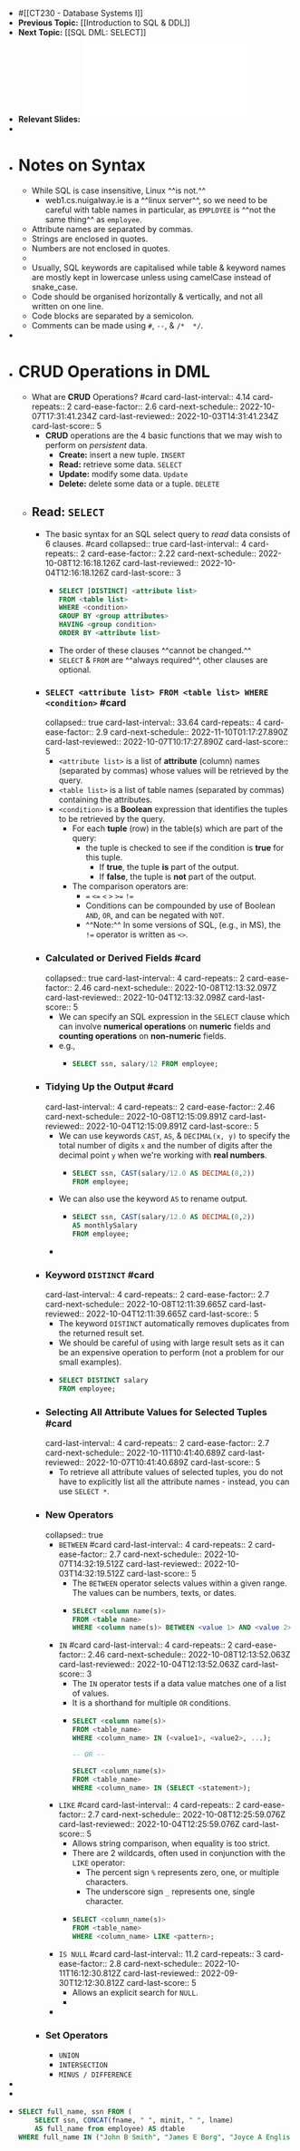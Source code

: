 - #[[CT230 - Database Systems I]]
- **Previous Topic:** [[Introduction to SQL & DDL]]
- **Next Topic:** [[SQL DML: SELECT]]
- **Relevant Slides:** ![Topic 4_DML_SQL_part1.pdf](../assets/Topic_4_DML_SQL_part1_1663680318777_0.pdf)
-
- # Notes on Syntax
	- While SQL is case insensitive, Linux ^^is not.^^
		- web1.cs.nuigalway.ie is a ^^linux server^^, so we need to be careful with table names in particular, as `EMPLOYEE` is ^^not the same thing^^ as `employee`.
	- Attribute names are separated by commas.
	- Strings are enclosed in quotes.
	- Numbers are not enclosed in  quotes.
	-
	- Usually, SQL keywords are capitalised while table & keyword names are mostly kept in lowercase unless using camelCase instead of snake_case.
	- Code should be organised horizontally & vertically, and not all written on one line.
	- Code blocks are separated by a semicolon.
	- Comments can be made using `#`, `--`, & `/*  */`.
-
- # **CRUD** Operations in DML
	- What are **CRUD** Operations? #card
	  card-last-interval:: 4.14
	  card-repeats:: 2
	  card-ease-factor:: 2.6
	  card-next-schedule:: 2022-10-07T17:31:41.234Z
	  card-last-reviewed:: 2022-10-03T14:31:41.234Z
	  card-last-score:: 5
		- **CRUD** operations are the 4 basic functions that we may wish to perform on *persistent* data.
			- **Create:** insert a new tuple. `INSERT`
			- **Read:** retrieve some data. `SELECT`
			- **Update:** modify some data. `Update`
			- **Delete:** delete some data or a tuple. `DELETE`
	- ## Read: `SELECT`
		- The basic syntax for an SQL select query to *read* data consists of 6 clauses. #card
		  collapsed:: true
		  card-last-interval:: 4
		  card-repeats:: 2
		  card-ease-factor:: 2.22
		  card-next-schedule:: 2022-10-08T12:16:18.126Z
		  card-last-reviewed:: 2022-10-04T12:16:18.126Z
		  card-last-score:: 3
			- ```sql
			  SELECT [DISTINCT] <attribute list>
			  FROM <table list>
			  WHERE <condition>
			  GROUP BY <group attributes>
			  HAVING <group condition>
			  ORDER BY <attribute list>
			  ```
			- The order of these clauses ^^cannot be changed.^^
			- `SELECT` & `FROM` are ^^always required^^, other clauses are optional.
		- ### `SELECT <attribute list> FROM <table list> WHERE <condition>` #card
		  collapsed:: true
		  card-last-interval:: 33.64
		  card-repeats:: 4
		  card-ease-factor:: 2.9
		  card-next-schedule:: 2022-11-10T01:17:27.890Z
		  card-last-reviewed:: 2022-10-07T10:17:27.890Z
		  card-last-score:: 5
			- `<attribute list>` is a list of **attribute** (column) names (separated by commas) whose values will be retrieved by the query.
			- `<table list>` is a list of table names (separated by commas) containing the attributes.
			- `<condition>` is a **Boolean** expression that identifies the tuples to be retrieved by the query.
				- For each **tuple** (row) in the table(s) which are part of the query:
					- the tuple is checked to see if the condition is **true** for this tuple.
						- If **true**, the tuple **is** part of the output.
						- If **false**, the tuple is **not** part of the output.
				- The comparison operators are:
					- `=` `<=` `<` `>` `>=` `!=`
					- Conditions can be compounded by use of Boolean `AND`, `OR`, and can be negated with `NOT`.
					- ^^Note:^^ In some versions of SQL, (e.g., in MS), the `!=` operator is written as `<>`.
		- ### Calculated or Derived Fields #card
		  collapsed:: true
		  card-last-interval:: 4
		  card-repeats:: 2
		  card-ease-factor:: 2.46
		  card-next-schedule:: 2022-10-08T12:13:32.097Z
		  card-last-reviewed:: 2022-10-04T12:13:32.098Z
		  card-last-score:: 5
			- We can specify an SQL expression in the `SELECT` clause which can involve **numerical operations** on **numeric** fields and **counting operations** on **non-numeric** fields.
			- e.g.,
				- ```sql
				  SELECT ssn, salary/12 FROM employee;
				  ```
		- ### Tidying Up the Output #card
		  card-last-interval:: 4
		  card-repeats:: 2
		  card-ease-factor:: 2.46
		  card-next-schedule:: 2022-10-08T12:15:09.891Z
		  card-last-reviewed:: 2022-10-04T12:15:09.891Z
		  card-last-score:: 5
			- We can use keywords `CAST`, `AS`, & `DECIMAL(x, y)` to specify the total number of digits `x` and the number of digits after the decimal point `y` when we're working with **real numbers**.
				- ```sql
				  SELECT ssn, CAST(salary/12.0 AS DECIMAL(8,2))
				  FROM employee;
				  ```
			- We can also use the keyword `AS` to rename output.
				- ```sql
				  SELECT ssn, CAST(salary/12.0 AS DECIMAL(8,2))
				  AS monthlySalary
				  FROM employee;
				  ```
			-
		- ### Keyword `DISTINCT` #card
		  card-last-interval:: 4
		  card-repeats:: 2
		  card-ease-factor:: 2.7
		  card-next-schedule:: 2022-10-08T12:11:39.665Z
		  card-last-reviewed:: 2022-10-04T12:11:39.665Z
		  card-last-score:: 5
			- The keyword `DISTINCT` automatically removes duplicates from the returned result set.
			- We should be careful of using with large result sets as it can be an expensive operation to perform (not a problem for our small examples).
			- ```sql
			  SELECT DISTINCT salary
			  FROM employee;
			  ```
		- ### Selecting All Attribute Values for Selected Tuples #card
		  card-last-interval:: 4
		  card-repeats:: 2
		  card-ease-factor:: 2.7
		  card-next-schedule:: 2022-10-11T10:41:40.689Z
		  card-last-reviewed:: 2022-10-07T10:41:40.689Z
		  card-last-score:: 5
			- To retrieve all attribute values of selected tuples, you do not have to explicitly list all the attribute names - instead, you can use `SELECT *`.
		- ### New Operators
		  collapsed:: true
			- `BETWEEN` #card
			  card-last-interval:: 4
			  card-repeats:: 2
			  card-ease-factor:: 2.7
			  card-next-schedule:: 2022-10-07T14:32:19.512Z
			  card-last-reviewed:: 2022-10-03T14:32:19.512Z
			  card-last-score:: 5
				- The `BETWEEN` operator selects values within a given range. The values can be numbers, texts, or dates.
				- ```sql
				  SELECT <column name(s)>
				  FROM <table name>
				  WHERE <column name(s)> BETWEEN <value 1> AND <value 2>;
				  ```
			- `IN` #card
			  card-last-interval:: 4
			  card-repeats:: 2
			  card-ease-factor:: 2.46
			  card-next-schedule:: 2022-10-08T12:13:52.063Z
			  card-last-reviewed:: 2022-10-04T12:13:52.063Z
			  card-last-score:: 3
				- The `IN` operator tests if a data value matches one of a list of values.
				- It is a shorthand for multiple `OR` conditions.
				- ```sql
				  SELECT <column name(s)>
				  FROM <table_name>
				  WHERE <column_name> IN (<value1>, <value2>, ...); 
				  
				  -- OR --
				  
				  SELECT <column_name(s)>
				  FROM <table_name>
				  WHERE <column_name> IN (SELECT <statement>); 
				  ```
			- `LIKE` #card
			  card-last-interval:: 4
			  card-repeats:: 2
			  card-ease-factor:: 2.7
			  card-next-schedule:: 2022-10-08T12:25:59.076Z
			  card-last-reviewed:: 2022-10-04T12:25:59.076Z
			  card-last-score:: 5
				- Allows string comparison, when equality is too strict.
				- There are 2 wildcards, often used in conjunction with the `LIKE` operator:
					- The percent sign `%` represents zero, one, or multiple characters.
					- The underscore sign `_` represents one, single character.
				- ```sql
				  SELECT <column_name(s)>
				  FROM <table_name>
				  WHERE <column_name> LIKE <pattern>; 
				  ```
			- `IS NULL` #card
			  card-last-interval:: 11.2
			  card-repeats:: 3
			  card-ease-factor:: 2.8
			  card-next-schedule:: 2022-10-11T16:12:30.812Z
			  card-last-reviewed:: 2022-09-30T12:12:30.812Z
			  card-last-score:: 5
				- Allows an explicit search for `NULL`.
				-
			-
		- ### Set Operators
			- `UNION`
			- `INTERSECTION`
			- `MINUS / DIFFERENCE`
-
-
- ```SQL
  SELECT full_name, ssn FROM (
      SELECT ssn, CONCAT(fname, " ", minit, " ", lname)
      AS full_name from employee) AS dtable
  WHERE full_name IN ("John B Smith", "James E Borg", "Joyce A English");
  ```